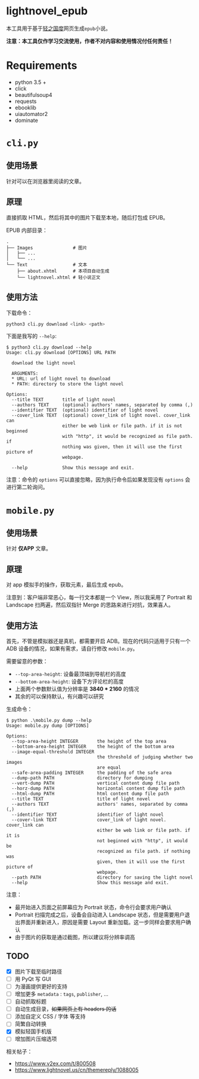 # lightnovel_epub

本工具用于基于[轻之国度](https://lightnovel.us)网页生成`epub`小说。

**注意：本工具仅作学习交流使用，作者不对内容和使用情况付任何责任！**

# Requirements

* python 3.5 +
* click
* beautifulsoup4
* requests
* ebooklib
* uiautomator2
* dominate

# `cli.py`

## 使用场景

针对可以在浏览器里阅读的文章。

## 原理

直接抓取 HTML，然后将其中的图片下载至本地，随后打包成 EPUB。

EPUB 内部目录：

```
.
├── Images               # 图片
│   ├── ...
│   └── ...
└── Text                 # 文本
    ├── about.xhtml      # 本项目自动生成
    └── lightnovel.xhtml # 轻小说正文
```

## 使用方法

下载命令：

```bash
python3 cli.py download <link> <path>
```

下面是我写的 `--help`:

```
$ python3 cli.py download --help
Usage: cli.py download [OPTIONS] URL PATH

  download the light novel

  ARGUMENTS:
  * URL: url of light novel to download
  * PATH: directory to store the light novel

Options:
  --title TEXT       title of light novel
  --authors TEXT     (optional) authors' names, separated by comma (,)
  --identifier TEXT  (optional) identifier of light novel
  --cover_link TEXT  (optional) cover_link of light novel. cover_link can
                     either be web link or file path. if it is not beginned
                     with "http", it would be recognized as file path. if
                     nothing was given, then it will use the first picture of
                     webpage.

  --help             Show this message and exit.
```

注意：命令的 `options` 可以直接忽略，因为执行命令后如果发现没有 `options` 会进行第二轮询问。

# `mobile.py`

## 使用场景

针对 **仅APP** 文章。

## 原理

对 app 模拟手的操作，获取元素，最后生成 epub。

注意到：客户端非常恶心，每一行文本都是一个 View，所以我采用了 Portrait 和 Landscape 扫两遍，然后双指针 Merge 的思路来进行对抗，效果喜人。

## 使用方法

首先，不管是模拟器还是真机，都需要开启 ADB。现在的代码只适用于只有一个 ADB 设备的情况，如果有需求，请自行修改 `mobile.py`。

需要留意的参数：

* `--top-area-height`: 设备最顶端到导航栏的高度
* `--bottom-area-height`: 设备下方评论栏的高度
* 上面两个参数默认值为分辨率是 **3840 * 2160** 的情况
* 其余的可以保持默认，有兴趣可以研究

生成命令：

```
$ python .\mobile.py dump --help
Usage: mobile.py dump [OPTIONS]

Options:
  --top-area-height INTEGER       the height of the top area
  --bottom-area-height INTEGER    the height of the bottom area
  --image-equal-threshold INTEGER
                                  the threshold of judging whether two images
                                  are equal
  --safe-area-padding INTEGER     the padding of the safe area
  --dump-path PATH                directory for dumping
  --vert-dump PATH                vertical content dump file path
  --horz-dump PATH                horizontal content dump file path
  --html-dump PATH                html content dump file path
  --title TEXT                    title of light novel
  --authors TEXT                  authors' names, separated by comma (,)
  --identifier TEXT               identifier of light novel
  --cover-link TEXT               cover_link of light novel. cover_link can
                                  either be web link or file path. if it is
                                  not beginned with "http", it would be
                                  recognized as file path. if nothing was
                                  given, then it will use the first picture of
                                  webpage.
  --path PATH                     directory for saving the light novel
  --help                          Show this message and exit.
```

注意：
* 最开始进入页面之前屏幕应为 Portrait 状态，命令行会要求用户确认
* Portrait 扫描完成之后，设备会自动进入 Landscape 状态，但是需要用户退出界面并重新进入，原因是需要 Layout 重新加载。这一步同样会要求用户确认
* 由于图片的获取是通过截图，所以建议将分辨率调高

## TODO

- [x] 图片下载至临时路径
- [ ] 用 PyQt 写 GUI
- [ ] 为漫画提供更好的支持
- [ ] 增加更多 `metadata` : `tags`, `publisher`, ...
- [ ] 自动抓取标题
- [ ] 自动生成目录，~~如果网页上有 headers 的话~~
- [ ] 添加自定义 CSS / 字体 等支持
- [ ] 简繁自动转换
- [x] 模拟轻国手机版
- [ ] 增加图片压缩选项

相关帖子：
* https://www.v2ex.com/t/800508
* https://www.lightnovel.us/cn/themereply/1088005
